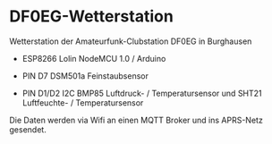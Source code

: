 # DF0EG-Wetterstation
Wetterstation der Amateurfunk-Clubstation DF0EG in Burghausen

- ESP8266 Lolin NodeMCU 1.0 / Arduino

- PIN D7 DSM501a Feinstaubsensor
- PIN D1/D2 I2C BMP85 Luftdruck- / Temperatursensor und SHT21 Luftfeuchte- / Temperatursensor

Die Daten werden via Wifi an einen MQTT Broker und ins APRS-Netz gesendet.

